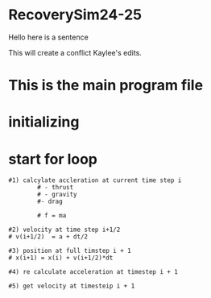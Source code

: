 # RecoverySim24-25

Hello here is a sentence

This will create a conflict
Kaylee's edits. 

# This is the main program file

# initializing 

# start for loop 
    #1) calcylate accleration at current time step i 
            # - thrust 
            # - gravity 
            #- drag

            # f = ma 
    
    #2) velocity at time step i+1/2 
    # v(i+1/2)  = a + dt/2 

    #3) position at full timstep i + 1 
    # x(i+1) = x(i) + v(i+1/2)*dt

    #4) re calculate acceleration at timestep i + 1 

    #5) get velocity at timesteip i + 1 

